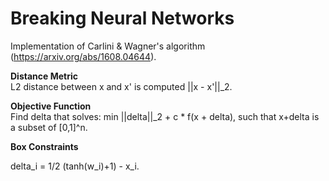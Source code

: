 # Breaking Neural Networks

Implementation of Carlini & Wagner's algorithm (https://arxiv.org/abs/1608.04644).

**Distance Metric**   
L2 distance between x and x' is computed ||x - x'||_2.

**Objective Function**   
Find delta that solves: min ||delta||_2 + c * f(x + delta), such that x+delta is a subset of [0,1]^n.

**Box Constraints**

delta_i = 1/2 (tanh(w_i)+1) - x_i.
